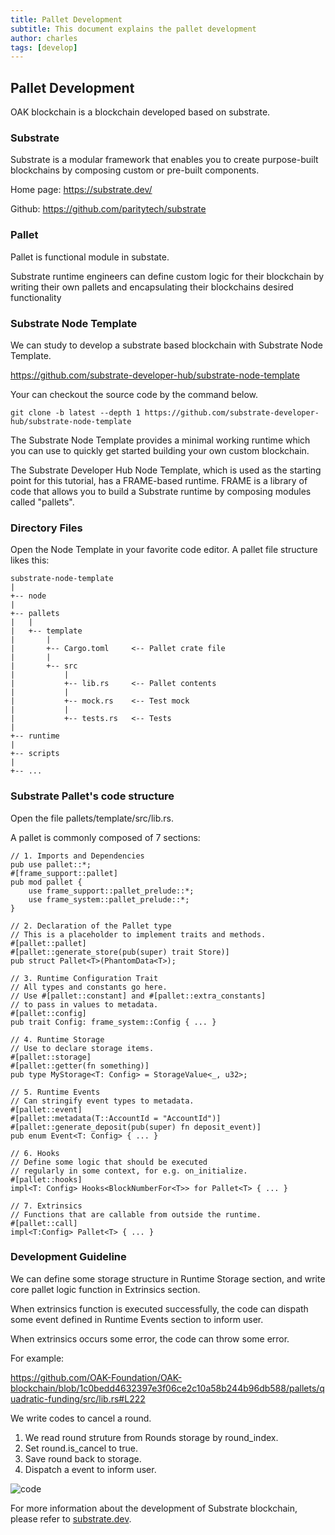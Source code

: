```yaml
---
title: Pallet Development
subtitle: This document explains the pallet development
author: charles
tags: [develop]
---
```


## Pallet Development
OAK blockchain is a blockchain developed based on substrate.
### Substrate

Substrate is a modular framework that enables you to create purpose-built blockchains by composing custom or pre-built components.

Home page: https://substrate.dev/

Github: https://github.com/paritytech/substrate
### Pallet

Pallet is functional module in substate. 

Substrate runtime engineers can define custom logic for their blockchain by writing their own pallets and encapsulating their blockchains desired functionality
### Substrate Node Template

We can study to develop a substrate based blockchain with Substrate Node Template.

https://github.com/substrate-developer-hub/substrate-node-template

Your can checkout the source code by the command below.
```
git clone -b latest --depth 1 https://github.com/substrate-developer-hub/substrate-node-template
```

The Substrate Node Template provides a minimal working runtime which you can use to quickly get started building your own custom blockchain. 

The Substrate Developer Hub Node Template, which is used as the starting point for this tutorial, has a FRAME-based runtime. FRAME is a library of code that allows you to build a Substrate runtime by composing modules called "pallets". 
### Directory Files

Open the Node Template in your favorite code editor. A pallet file structure likes this: 

```
substrate-node-template
|
+-- node
|
+-- pallets
|   |
|   +-- template
|       |
|       +-- Cargo.toml     <-- Pallet crate file
|       |
|       +-- src
|           |
|           +-- lib.rs     <-- Pallet contents
|           |
|           +-- mock.rs    <-- Test mock
|           |
|           +-- tests.rs   <-- Tests
|
+-- runtime
|
+-- scripts
|
+-- ...

```

### Substrate Pallet's code structure

Open the file pallets/template/src/lib.rs.

A pallet is commonly composed of 7 sections:
```
// 1. Imports and Dependencies
pub use pallet::*;
#[frame_support::pallet]
pub mod pallet {
    use frame_support::pallet_prelude::*;
    use frame_system::pallet_prelude::*;
}

// 2. Declaration of the Pallet type 
// This is a placeholder to implement traits and methods.
#[pallet::pallet]
#[pallet::generate_store(pub(super) trait Store)]
pub struct Pallet<T>(PhantomData<T>);

// 3. Runtime Configuration Trait
// All types and constants go here. 
// Use #[pallet::constant] and #[pallet::extra_constants] 
// to pass in values to metadata.
#[pallet::config]
pub trait Config: frame_system::Config { ... }

// 4. Runtime Storage
// Use to declare storage items.
#[pallet::storage]
#[pallet::getter(fn something)]
pub type MyStorage<T: Config> = StorageValue<_, u32>;

// 5. Runtime Events
// Can stringify event types to metadata.
#[pallet::event]
#[pallet::metadata(T::AccountId = "AccountId")]
#[pallet::generate_deposit(pub(super) fn deposit_event)]
pub enum Event<T: Config> { ... }

// 6. Hooks
// Define some logic that should be executed
// regularly in some context, for e.g. on_initialize.
#[pallet::hooks]
impl<T: Config> Hooks<BlockNumberFor<T>> for Pallet<T> { ... }

// 7. Extrinsics
// Functions that are callable from outside the runtime.
#[pallet::call]
impl<T:Config> Pallet<T> { ... }
```
### Development Guideline

We can define some storage structure in Runtime Storage section, and write core pallet logic function in Extrinsics section.

When extrinsics function is executed successfully, the code can dispath some event defined in Runtime Events section to inform user.

When extrinsics occurs some error, the code can throw some error.

For example:

https://github.com/OAK-Foundation/OAK-blockchain/blob/1c0bedd4632397e3f06ce2c10a58b244b96db588/pallets/quadratic-funding/src/lib.rs#L222

We write codes to cancel a round.
1. We read round struture from Rounds storage by round_index.
1. Set round.is_cancel to true.
1. Save round back to storage.
1. Dispatch a event to inform user.

![code](../../assets/img/pallet-development/code.jpg)

For more information about the development of Substrate blockchain, please refer to [substrate.dev](https://substrate.dev/).

